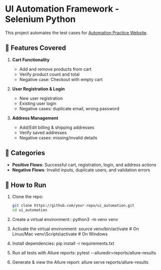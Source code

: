 # UI Automation Framework - Selenium Python

This project automates the test cases for [Automation Practice Website](https://practice.automationtesting.in/).

## 📂 Features Covered
1. **Cart Functionality**
   - Add and remove products from cart
   - Verify product count and total
   - Negative case: Checkout with empty cart

2. **User Registration & Login**
   - New user registration
   - Existing user login
   - Negative cases: duplicate email, wrong password

3. **Address Management**
   - Add/Edit billing & shipping addresses
   - Verify saved addresses
   - Negative cases: missing/invalid details

## 🧪 Categories
- **Positive Flows**: Successful cart, registration, login, and address actions
- **Negative Flows**: Invalid inputs, duplicate users, and validation errors

## 🚀 How to Run
1. Clone the repo:
   ```bash
   git clone https://github.com/your-repo/ui_automation.git
   cd ui_automation

2. Create a virtual environment::
   python3 -m venv venv
   
3. Activate the virtual environment:
   source venv/bin/activate   # On Linux/Mac
   venv\Scripts\activate      # On Windows

4. Install dependencies:
   pip install -r requirements.txt

5. Run all tests with Allure reports:
   pytest --alluredir=reports/allure-results

6. Generate & view the Allure report:
   allure serve reports/allure-results

   



